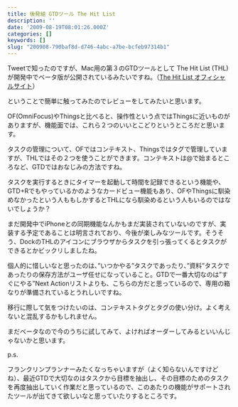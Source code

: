 ```yaml
---
title: 後発組 GTDツール The Hit List
description: ''
date: '2009-08-19T08:01:26.000Z'
categories: []
keywords: []
slug: "200908-790baf8d-d746-4abc-a7be-bcfeb97314b1"
---
```

Tweetで知ったのですが、Mac用の第３のGTDツールとして The Hit List (THL)が開発中でベータ版が公開されているみたいですね。（[The Hit List オフィシャルサイト](http://www.potionfactory.com/thehitlist/)）

ということで簡単に触ってみたのでレビューをしてみたいと思います。

OF(OmniFocus)やThingsと比べると、操作性という点ではThingsに近いものがありますが、機能面では、これら２つのいいとこどりというところだと思います。

タスクの管理について、OFではコンテキスト、Thingsではタグで管理していますが、THLではその２つを使うことができます。コンテキストは@で始まるところなど、GTDではおなじみの方法ですね。

タスクを実行するときにタイマーを起動して時間を記録できるという機能や、GTD+Rでもやっているかのようなカードビュー機能もあり、OFやThingsに馴染めなかったという人ももしかするとTHLになら馴染めるという人もいるのではないでしょうか？

まだ開発中でiPhoneとの同期機能なんかもまだ実装されていないのですが、実装する予定であることは明言されており、今後が楽しみなツールです。そうそう、DockのTHLのアイコンにブラウザからタスクを引っ張ってくるとタスクができるとかビックリしましたね。

個人的に惜しいなと思ったのは、”いつかやる”タスクであったり、”資料”タスクであったりの保存方法がユーザ任せになっていること。GTDで一番大切なのは”すぐにやる”Next Actionリストよりも、こちらの方だと思っているので、専用の箱なりが準備されているとうれしいですね。

移行に際して気をつけたいのは、コンテキストタグとタグの使い分け。よく考えないと混乱するかもしれません。

まだベータなので今のうちに試してみて、よければオーダーしてみるといいんじゃないかと思います。

p.s.

フランクリンプランナーみたくなっちゃいますが（よく知らないんですけどね）、最近GTDで大切なのはタスクから目標を抽出し、その目標のためのタスクを再度抽出していく作業だと思っているので、このあたりの機能がサポートされたツールが出てきて欲しいなと思っていたりするところです。
